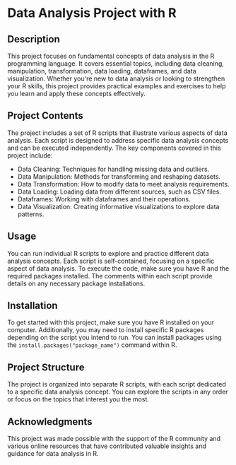 # Data Analysis Project with R

## Description

This project focuses on fundamental concepts of data analysis in the R programming language. It covers essential topics, including data cleaning, manipulation, transformation, data loading, dataframes, and data visualization. Whether you're new to data analysis or looking to strengthen your R skills, this project provides practical examples and exercises to help you learn and apply these concepts effectively.

## Project Contents

The project includes a set of R scripts that illustrate various aspects of data analysis. Each script is designed to address specific data analysis concepts and can be executed independently. The key components covered in this project include:

- Data Cleaning: Techniques for handling missing data and outliers.
- Data Manipulation: Methods for transforming and reshaping datasets.
- Data Transformation: How to modify data to meet analysis requirements.
- Data Loading: Loading data from different sources, such as CSV files.
- Dataframes: Working with dataframes and their operations.
- Data Visualization: Creating informative visualizations to explore data patterns.

## Usage

You can run individual R scripts to explore and practice different data analysis concepts. Each script is self-contained, focusing on a specific aspect of data analysis. To execute the code, make sure you have R and the required packages installed. The comments within each script provide details on any necessary package installations.

## Installation

To get started with this project, make sure you have R installed on your computer. Additionally, you may need to install specific R packages depending on the script you intend to run. You can install packages using the `install.packages("package_name")` command within R.

## Project Structure

The project is organized into separate R scripts, with each script dedicated to a specific data analysis concept. You can explore the scripts in any order or focus on the topics that interest you the most.

## Acknowledgments

This project was made possible with the support of the R community and various online resources that have contributed valuable insights and guidance for data analysis in R.
